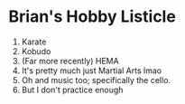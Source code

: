 # Brian's Hobby Listicle

1. Karate
2. Kobudo
3. (Far more recently) HEMA
4. It's pretty much just Martial Arts lmao
5. Oh and music too; specifically the cello.
6. But I don't practice enough
